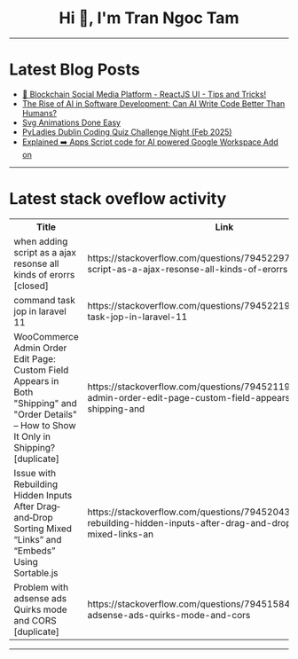 <h1 align="center">Hi 👋, I'm Tran Ngoc Tam</h1>

---

# Latest Blog Posts 
<!-- BLOG-POST-LIST:START -->
- [🚀 Blockchain Social Media Platform - ReactJS UI - Tips and Tricks!](https://dev.to/vipert/blockchain-social-media-platform-reactjs-ui-tips-and-tricks-57c0)
- [The Rise of AI in Software Development: Can AI Write Code Better Than Humans?](https://dev.to/extinctsion/the-rise-of-ai-in-software-development-can-ai-write-code-better-than-humans-17fc)
- [Svg Animations Done Easy](https://dev.to/maurijhn/svg-animations-done-easy-52hk)
- [PyLadies Dublin Coding Quiz Challenge Night &lpar;Feb 2025&rpar;](https://dev.to/pyladiesdub/pyladies-dublin-coding-quiz-challenge-night-feb-2025-47gc)
- [Explained ➡️ Apps Script code for AI powered Google Workspace Add on](https://dev.to/googleworkspace/explained-apps-script-code-for-ai-powered-google-workspace-add-on-3mc2)
<!-- BLOG-POST-LIST:END -->

---

# Latest stack oveflow activity
<table>
  <tr><th>Title</th><th>Link</th></tr>
  <!-- STACKOVERFLOW:START --><tr><td>when adding script as a ajax resonse all kinds of erorrs [closed]</td><td>https://stackoverflow.com/questions/79452297/when-adding-script-as-a-ajax-resonse-all-kinds-of-erorrs</td></tr><tr><td>command task jop in laravel 11</td><td>https://stackoverflow.com/questions/79452219/command-task-jop-in-laravel-11</td></tr><tr><td>WooCommerce Admin Order Edit Page: Custom Field Appears in Both &quot;Shipping&quot; and &quot;Order Details&quot; – How to Show It Only in Shipping? [duplicate]</td><td>https://stackoverflow.com/questions/79452119/woocommerce-admin-order-edit-page-custom-field-appears-in-both-shipping-and</td></tr><tr><td>Issue with Rebuilding Hidden Inputs After Drag‐and‐Drop Sorting Mixed “Links” and “Embeds” Using Sortable.js</td><td>https://stackoverflow.com/questions/79452043/issue-with-rebuilding-hidden-inputs-after-drag-and-drop-sorting-mixed-links-an</td></tr><tr><td>Problem with adsense ads Quirks mode and CORS [duplicate]</td><td>https://stackoverflow.com/questions/79451584/problem-with-adsense-ads-quirks-mode-and-cors</td></tr><!-- STACKOVERFLOW:END -->
</table>

---


